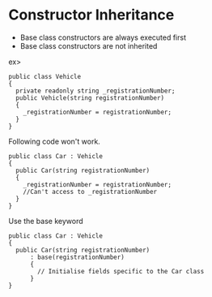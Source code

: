 # Constructor Inheritance

- Base class constructors are always executed first
- Base class constructors are not inherited

ex>
```
public class Vehicle
{
  private readonly string _registrationNumber;
  public Vehicle(string registrationNumber)
  {
    _registrationNumber = registrationNumber;
  }
}

```
Following code won't work.
```
public class Car : Vehicle
{
  public Car(string registrationNumber)
  {
    _registrationNumber = registrationNumber;
    //Can't access to _registrationNumber
  }
}
```
Use the base keyword
```
public class Car : Vehicle
{
  public Car(string registrationNumber)
      : base(registrationNumber)
      {
        // Initialise fields specific to the Car class
      }
}
```
